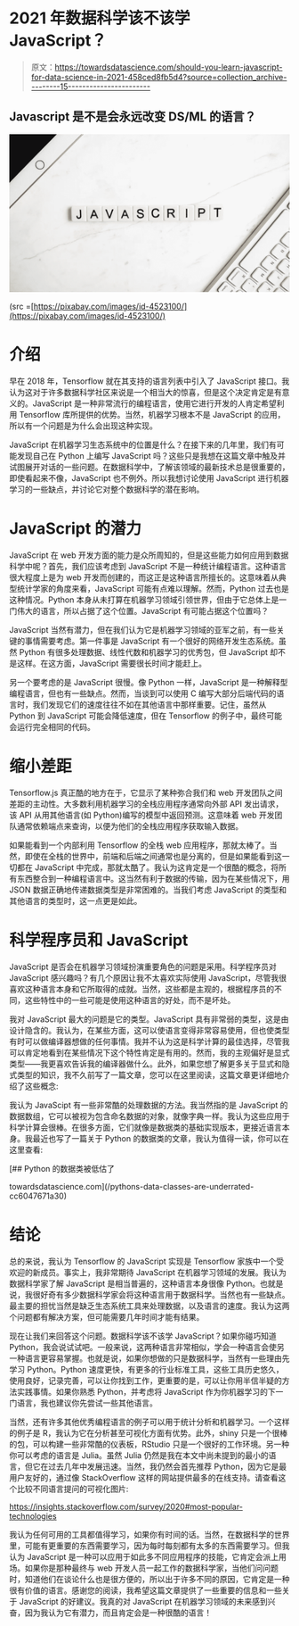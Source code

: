 # 2021 年数据科学该不该学 JavaScript？

> 原文：<https://towardsdatascience.com/should-you-learn-javascript-for-data-science-in-2021-458ced8fb5d4?source=collection_archive---------15----------------------->

## Javascript 是不是会永远改变 DS/ML 的语言？

![](img/fb558bf7daaaeefbf629d00fee2cbd84.png)

(src =[https://pixabay.com/images/id-4523100/](https://pixabay.com/images/id-4523100/)

# 介绍

早在 2018 年，Tensorflow 就在其支持的语言列表中引入了 JavaScript 接口。我认为这对于许多数据科学社区来说是一个相当大的惊喜，但是这个决定肯定是有意义的。JavaScript 是一种非常流行的编程语言，使用它进行开发的人肯定希望利用 Tensorflow 库所提供的优势。当然，机器学习根本不是 JavaScript 的应用，所以有一个问题是为什么会出现这种实现。

JavaScript 在机器学习生态系统中的位置是什么？在接下来的几年里，我们有可能发现自己在 Python 上编写 JavaScript 吗？这些只是我想在这篇文章中触及并试图展开对话的一些问题。在数据科学中，了解该领域的最新技术总是很重要的，即使看起来不像，JavaScript 也不例外。所以我想讨论使用 JavaScript 进行机器学习的一些缺点，并讨论它对整个数据科学的潜在影响。

# JavaScript 的潜力

JavaScript 在 web 开发方面的能力是众所周知的，但是这些能力如何应用到数据科学中呢？首先，我们应该考虑到 JavaScript 不是一种统计编程语言。这种语言很大程度上是为 web 开发而创建的，而这正是这种语言所擅长的。这意味着从典型统计学家的角度来看，JavaScript 可能有点难以理解。然而，Python 过去也是这种情况。Python 本身从未打算在机器学习领域引领世界，但由于它总体上是一门伟大的语言，所以占据了这个位置。JavaScript 有可能占据这个位置吗？

JavaScript 当然有潜力，但在我们认为它是机器学习领域的亚军之前，有一些关键的事情需要考虑。第一件事是 JavaScript 有一个很好的网络开发生态系统。虽然 Python 有很多处理数据、线性代数和机器学习的优秀包，但 JavaScript 却不是这样。在这方面，JavaScript 需要很长时间才能赶上。

另一个要考虑的是 JavaScript 很慢。像 Python 一样，JavaScript 是一种解释型编程语言，但也有一些缺点。然而，当谈到可以使用 C 编写大部分后端代码的语言时，我们发现它们的速度往往不如在其他语言中那样重要。记住，虽然从 Python 到 JavaScript 可能会降低速度，但在 Tensorflow 的例子中，最终可能会运行完全相同的代码。

# 缩小差距

Tensorflow.js 真正酷的地方在于，它显示了某种弥合我们和 web 开发团队之间差距的主动性。大多数利用机器学习的全栈应用程序通常向外部 API 发出请求，该 API 从用其他语言(如 Python)编写的模型中返回预测。这意味着 web 开发团队通常依赖端点来查询，以便为他们的全栈应用程序获取输入数据。

如果能看到一个内部利用 Tensorflow 的全栈 web 应用程序，那就太棒了。当然，即使在全栈的世界中，前端和后端之间通常也是分离的，但是如果能看到这一切都在 JavaScript 中完成，那就太酷了。我认为这肯定是一个很酷的概念，将所有东西整合到一种编程语言中。这当然有利于数据的传输，因为在某些情况下，用 JSON 数据正确地传递数据类型是非常困难的。当我们考虑 JavaScript 的类型和其他语言的类型时，这一点更是如此。

# 科学程序员和 JavaScript

JavaScript 是否会在机器学习领域扮演重要角色的问题是采用。科学程序员对 JavaScript 感兴趣吗？有几个原因让我不太喜欢实际使用 JavaScript，尽管我很喜欢这种语言本身和它所取得的成就。当然，这些都是主观的，根据程序员的不同，这些特性中的一些可能是使用这种语言的好处，而不是坏处。

我对 JavaScript 最大的问题是它的类型。JavaScript 具有非常弱的类型，这是由设计隐含的。我认为，在某些方面，这可以使语言变得非常容易使用，但也使类型有时可以做编译器想做的任何事情。我并不认为这是科学计算的最佳选择，尽管我可以肯定地看到在某些情况下这个特性肯定是有用的。然而，我的主观偏好是显式类型——我更喜欢告诉我的编译器做什么。此外，如果您想了解更多关于显式和隐式类型的知识，我不久前写了一篇文章，您可以在这里阅读，这篇文章更详细地介绍了这些概念:

</all-about-typing-explicit-vs-implicit-and-static-vs-dynamic-980da4387c2f>  

我认为 JavaScipt 有一些非常酷的处理数据的方法。我当然指的是 JavaScript 的数据数组，它可以被视为包含命名数据的对象，就像字典一样。我认为这些应用于科学计算会很棒。在很多方面，它们就像是数据类的基础实现版本，更接近语言本身。我最近也写了一篇关于 Python 的数据类的文章，我认为值得一读，你可以在这里查看:

</pythons-data-classes-are-underrated-cc6047671a30> [## Python 的数据类被低估了

towardsdatascience.com](/pythons-data-classes-are-underrated-cc6047671a30) 

# 结论

总的来说，我认为 Tensorflow 的 JavaScript 实现是 Tensorflow 家族中一个受欢迎的新成员。事实上，我非常期待 JavaScript 在机器学习领域的发展。我认为数据科学家了解 JavaScript 是相当普遍的，这种语言本身很像 Python。也就是说，我很好奇有多少数据科学家会将这种语言用于数据科学。当然也有一些缺点。最主要的担忧当然是缺乏生态系统工具来处理数据，以及语言的速度。我认为这两个问题都有解决方案，但可能需要几年时间才能有结果。

现在让我们来回答这个问题。数据科学该不该学 JavaScript？如果你碰巧知道 Python，我会说试试吧。一般来说，这两种语言非常相似，学会一种语言会使另一种语言更容易掌握。也就是说，如果你想做的只是数据科学，当然有一些理由先学习 Python。Python 速度更快，有更多的行业标准工具，这些工具历史悠久，使用良好，记录完善，可以让你找到工作，更重要的是，可以让你用半信半疑的方法实践事情。如果你熟悉 Python，并考虑将 JavaScript 作为你机器学习的下一门语言，我也建议你先尝试一些其他语言。

当然，还有许多其他优秀编程语言的例子可以用于统计分析和机器学习。一个这样的例子是 R，我认为它在分析甚至可视化方面有优势。此外，shiny 只是一个很棒的包，可以构建一些非常酷的仪表板，RStudio 只是一个很好的工作环境。另一种你可以考虑的语言是 Julia。虽然 Julia 仍然是我在本文中尚未提到的最小的语言，但它在过去几年中发展迅速。当然，我仍然会首先推荐 Python，因为它是最用户友好的，通过像 StackOverflow 这样的网站提供最多的在线支持。请查看这个比较不同语言提问的可视化图片:

<https://insights.stackoverflow.com/survey/2020#most-popular-technologies>  

我认为任何可用的工具都值得学习，如果你有时间的话。当然，在数据科学的世界里，可能有更重要的东西需要学习，因为每时每刻都有太多的东西需要学习。但我认为 JavaScript 是一种可以应用于如此多不同应用程序的技能，它肯定会派上用场。如果你是那种最终与 web 开发人员一起工作的数据科学家，当他们问问题时，知道他们在谈论什么也是很方便的，所以出于许多不同的原因，它肯定是一种很有价值的语言。感谢您的阅读，我希望这篇文章提供了一些重要的信息和一些关于 JavaScript 的好建议。我真的对 JavaScript 在机器学习领域的未来感到兴奋，因为我认为它有潜力，而且肯定会是一种很酷的语言！